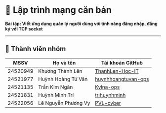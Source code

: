# 📌 Lập trình mạng căn bản  
**Bài tập: Viết ứng dụng quản lý người dùng với tính năng đăng nhập, đăng ký với TCP socket**

---

## 👥 Thành viên nhóm
| MSSV      | Họ và tên              | Tài khoản GitHub            |
|-----------|------------------------|-----------------------------|
| 24520949  | Khương Thành Lên       | [ThanhLen-Hoc-IT](https://github.com/ThanhLen-Hoc-IT) |
| 24521977  | Huỳnh Hoàng Tứ Văn     | [huynhhoangtuvan-ops](https://github.com/huynhhoangtuvan-ops) |
| 24521135  | Trần Kim Ngân          | [Kylna-ops](https://github.com/Kylna-ops) |
| 24521831  | Huỳnh Minh Trí         | [trihuynhminh](https://github.com/trihuynhminh) |
| 24522056  | Lê Nguyễn Phương Vy    | [PVL-cyber](https://github.com/PVL-cyber) |
